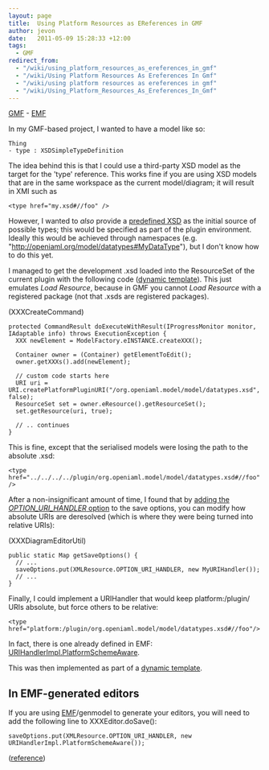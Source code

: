 ```yaml
---
layout: page
title:  Using Platform Resources as EReferences in GMF
author: jevon
date:   2011-05-09 15:28:33 +12:00
tags:
  - GMF
redirect_from:
  - "/wiki/using_platform_resources_as_ereferences_in_gmf"
  - "/wiki/Using Platform Resources As Ereferences In Gmf"
  - "/wiki/using platform resources as ereferences in gmf"
  - "/wiki/Using_Platform_Resources_As_Ereferences_In_Gmf"
---
```


[GMF](GMF.md) - [EMF](EMF.md)

In my GMF-based project, I wanted to have a model like so:

```
Thing
- type : XSDSimpleTypeDefinition
```

The idea behind this is that I could use a third-party XSD model as the target for the 'type' reference. This works fine if you are using XSD models that are in the same workspace as the current model/diagram; it will result in XMI such as

`<type href="my.xsd#//foo" />`

However, I wanted to _also_ provide a <a href="http://code.google.com/p/iaml/source/browse/trunk/org.openiaml.model/model/datatypes.xsd?spec=svn1681&r=1681">predefined XSD</a> as the initial source of possible types; this would be specified as part of the plugin environment. Ideally this would be achieved through namespaces (e.g. "http://openiaml.org/model/datatypes#MyDataType"), but I don't know how to do this yet.

I managed to get the development .xsd loaded into the ResourceSet of the current plugin with the following code (<a href="http://code.google.com/p/iaml/source/browse/trunk/org.openiaml.model/templates/aspects/xpt/diagram/commands/CreateNodeCommand.xpt?spec=svn1682&r=1682">dynamic template</a>). This just emulates _Load Resource_, because in GMF you cannot _Load Resource_ with a registered package (not that .xsds are registered packages).

(XXXCreateCommand)

```
protected CommandResult doExecuteWithResult(IProgressMonitor monitor, IAdaptable info) throws ExecutionException {
  XXX newElement = ModelFactory.eINSTANCE.createXXX();

  Container owner = (Container) getElementToEdit();
  owner.getXXXs().add(newElement);

  // custom code starts here
  URI uri = URI.createPlatformPluginURI("/org.openiaml.model/model/datatypes.xsd", false);
  ResourceSet set = owner.eResource().getResourceSet();
  set.getResource(uri, true);

  // .. continues
}
```

This is fine, except that the serialised models were losing the path to the absolute .xsd:

`<type href="../../../../plugin/org.openiaml.model/model/datatypes.xsd#//foo"/>`

After a non-insignificant amount of time, I found that by <a href="http://www.eclipse.org/forums/index.php?t=msg&goto=501234&">adding the _OPTION_URI_HANDLER_ option</a> to the save options, you can modify how absolute URIs are deresolved (which is where they were being turned into relative URIs):

(XXXDiagramEditorUtil)

```
public static Map getSaveOptions() {
  // ...
  saveOptions.put(XMLResource.OPTION_URI_HANDLER, new MyURIHandler());
  // ...
}
```

Finally, I could implement a URIHandler that would keep platform:/plugin/ URIs absolute, but force others to be relative:

`<type href="platform:/plugin/org.openiaml.model/model/datatypes.xsd#//foo"/>`

In fact, there is one already defined in EMF: <a href="http://dev.eclipse.org/newslists/news.eclipse.tools.emf/msg37443.html">URIHandlerImpl.PlatformSchemeAware</a>.

This was then implemented as part of a <a href="http://code.google.com/p/iaml/source/browse/trunk/org.openiaml.model/templates/aspects/xpt/editor/DiagramEditorUtil.xpt?spec=svn1682&r=1682#30">dynamic template</a>.

## In EMF-generated editors
If you are using [EMF](EMF.md)/genmodel to generate your editors, you will need to add the following line to XXXEditor.doSave():

`saveOptions.put(XMLResource.OPTION_URI_HANDLER, new URIHandlerImpl.PlatformSchemeAware());`

(<a href="http://www.eclipse.org/forums/index.php/t/208504/">reference</a>)
